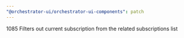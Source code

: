 ```yaml
---
"@orchestrator-ui/orchestrator-ui-components": patch
---
```


1085 Filters out current subscription from the related subscriptions list
